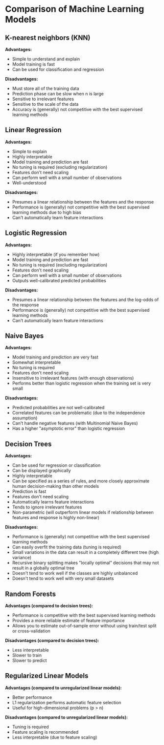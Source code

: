 # Comparison of Machine Learning Models

## K-nearest neighbors (KNN)

**Advantages:**

- Simple to understand and explain
- Model training is fast
- Can be used for classification and regression

**Disadvantages:**

- Must store all of the training data
- Prediction phase can be slow when n is large
- Sensitive to irrelevant features
- Sensitive to the scale of the data
- Accuracy is (generally) not competitive with the best supervised learning methods

## Linear Regression

**Advantages:**

- Simple to explain
- Highly interpretable
- Model training and prediction are fast
- No tuning is required (excluding regularization)
- Features don't need scaling
- Can perform well with a small number of observations
- Well-understood

**Disadvantages:**

- Presumes a linear relationship between the features and the response
- Performance is (generally) not competitive with the best supervised learning methods due to high bias
- Can't automatically learn feature interactions

## Logistic Regression

**Advantages:**

- Highly interpretable (if you remember how)
- Model training and prediction are fast
- No tuning is required (excluding regularization)
- Features don't need scaling
- Can perform well with a small number of observations
- Outputs well-calibrated predicted probabilities

**Disadvantages:**

- Presumes a linear relationship between the features and the log-odds of the response
- Performance is (generally) not competitive with the best supervised learning methods
- Can't automatically learn feature interactions

## Naive Bayes

**Advantages:**

- Model training and prediction are very fast
- Somewhat interpretable
- No tuning is required
- Features don't need scaling
- Insensitive to irrelevant features (with enough observations)
- Performs better than logistic regression when the training set is very small

**Disadvantages:**

- Predicted probabilities are not well-calibrated
- Correlated features can be problematic (due to the independence assumption)
- Can't handle negative features (with Multinomial Naive Bayes)
- Has a higher "asymptotic error" than logistic regression

## Decision Trees

**Advantages:**

- Can be used for regression or classification
- Can be displayed graphically
- Highly interpretable
- Can be specified as a series of rules, and more closely approximate human decision-making than other models
- Prediction is fast
- Features don't need scaling
- Automatically learns feature interactions
- Tends to ignore irrelevant features
- Non-parametric (will outperform linear models if relationship between features and response is highly non-linear)

**Disadvantages:**

- Performance is (generally) not competitive with the best supervised learning methods
- Can easily overfit the training data (tuning is required)
- Small variations in the data can result in a completely different tree (high variance)
- Recursive binary splitting makes "locally optimal" decisions that may not result in a globally optimal tree
- Doesn't tend to work well if the classes are highly unbalanced
- Doesn't tend to work well with very small datasets

## Random Forests

**Advantages (compared to decision trees):**

- Performance is competitive with the best supervised learning methods
- Provides a more reliable estimate of feature importance
- Allows you to estimate out-of-sample error without using train/test split or cross-validation

**Disadvantages (compared to decision trees):**

- Less interpretable
- Slower to train
- Slower to predict

## Regularized Linear Models

**Advantages (compared to unregularized linear models):**

- Better performance
- L1 regularization performs automatic feature selection
- Useful for high-dimensional problems (p > n)

**Disadvantages (compared to unregularized linear models):**

- Tuning is required
- Feature scaling is recommended
- Less interpretable (due to feature scaling)
